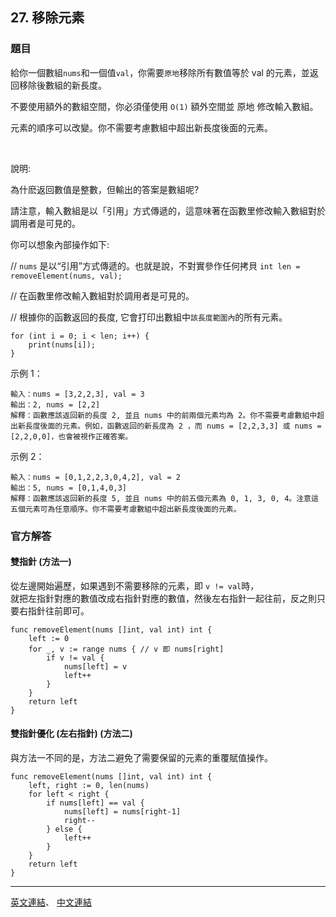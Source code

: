 ## 27. 移除元素

### 題目

給你一個數組```nums```和一個值```val```，你需要```原地```移除所有數值等於 val 的元素，並返回移除後數組的新長度。

不要使用額外的數組空間，你必須僅使用 ```O(1)``` 額外空間並 原地 修改輸入數組。

元素的順序可以改變。你不需要考慮數組中超出新長度後面的元素。

 

說明:

為什麽返回數值是整數，但輸出的答案是數組呢?

請注意，輸入數組是以「引用」方式傳遞的，這意味著在函數里修改輸入數組對於調用者是可見的。

你可以想象內部操作如下:

// ```nums``` 是以“引用”方式傳遞的。也就是說，不對實參作任何拷貝
```int len = removeElement(nums, val);```

// 在函數里修改輸入數組對於調用者是可見的。

// 根據你的函數返回的長度, 它會打印出數組中```該長度範圍內```的所有元素。
```
for (int i = 0; i < len; i++) {
    print(nums[i]);
}
```

示例 1：
```
輸入：nums = [3,2,2,3], val = 3
輸出：2, nums = [2,2]
解釋：函數應該返回新的長度 2, 並且 nums 中的前兩個元素均為 2。你不需要考慮數組中超出新長度後面的元素。例如，函數返回的新長度為 2 ，而 nums = [2,2,3,3] 或 nums = [2,2,0,0]，也會被視作正確答案。
```
示例 2：
```
輸入：nums = [0,1,2,2,3,0,4,2], val = 2
輸出：5, nums = [0,1,4,0,3]
解釋：函數應該返回新的長度 5, 並且 nums 中的前五個元素為 0, 1, 3, 0, 4。注意這五個元素可為任意順序。你不需要考慮數組中超出新長度後面的元素。
```


### 官方解答

#### 雙指針 (方法一)
從左邊開始遍歷，如果遇到不需要移除的元素，即 ```v != val```時，<br>
就把左指針對應的數值改成右指針對應的數值，然後左右指針一起往前，反之則只要右指針往前即可。

```
func removeElement(nums []int, val int) int {
    left := 0
    for _, v := range nums { // v 即 nums[right]
        if v != val {
            nums[left] = v
            left++
        }
    }
    return left
}
```

#### 雙指針優化 (左右指針) (方法二)
與方法一不同的是，方法二避免了需要保留的元素的重覆賦值操作。

```
func removeElement(nums []int, val int) int {
    left, right := 0, len(nums)
    for left < right {
        if nums[left] == val {
            nums[left] = nums[right-1]
            right--
        } else {
            left++
        }
    }
    return left
}

```
***


[英文連結](https://leetcode.com/problems/remove-element/)、
[中文連結](https://leetcode.cn/problems/remove-element/)




